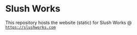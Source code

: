# Slush Works
This repository hosts the website (static) for Slush Works @ [`https://slushworks.com`](https://slushworks.com)
